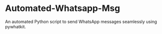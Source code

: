 # Automated-Whatsapp-Msg
An automated Python script to send WhatsApp messages seamlessly using pywhatkit.
